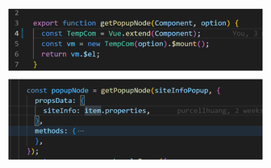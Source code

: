 ![image-20221026125502740](../../public/image-20221026125502740.png)

![image-20221026125539020](../../public/image-20221026125539020.png)
